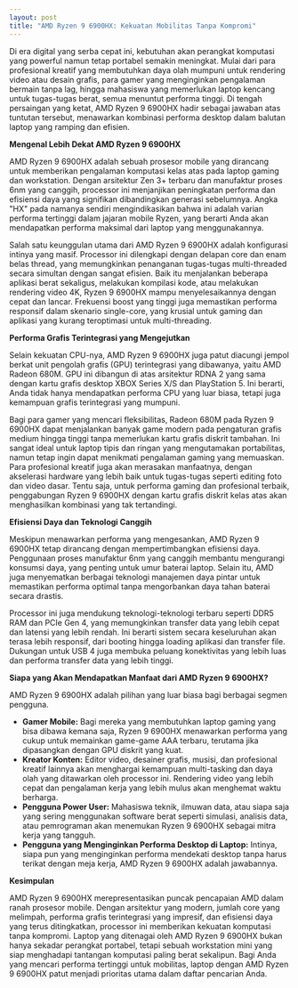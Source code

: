 ```yaml
---
layout: post
title: "AMD Ryzen 9 6900HX: Kekuatan Mobilitas Tanpa Kompromi"
---
```


Di era digital yang serba cepat ini, kebutuhan akan perangkat komputasi yang powerful namun tetap portabel semakin meningkat. Mulai dari para profesional kreatif yang membutuhkan daya olah mumpuni untuk rendering video atau desain grafis, para gamer yang menginginkan pengalaman bermain tanpa lag, hingga mahasiswa yang memerlukan laptop kencang untuk tugas-tugas berat, semua menuntut performa tinggi. Di tengah persaingan yang ketat, AMD Ryzen 9 6900HX hadir sebagai jawaban atas tuntutan tersebut, menawarkan kombinasi performa desktop dalam balutan laptop yang ramping dan efisien.

**Mengenal Lebih Dekat AMD Ryzen 9 6900HX**

AMD Ryzen 9 6900HX adalah sebuah prosesor mobile yang dirancang untuk memberikan pengalaman komputasi kelas atas pada laptop gaming dan workstation. Dengan arsitektur Zen 3+ terbaru dan manufaktur proses 6nm yang canggih, processor ini menjanjikan peningkatan performa dan efisiensi daya yang signifikan dibandingkan generasi sebelumnya. Angka "HX" pada namanya sendiri mengindikasikan bahwa ini adalah varian performa tertinggi dalam jajaran mobile Ryzen, yang berarti Anda akan mendapatkan performa maksimal dari laptop yang menggunakannya.

Salah satu keunggulan utama dari AMD Ryzen 9 6900HX adalah konfigurasi intinya yang masif. Processor ini dilengkapi dengan delapan core dan enam belas thread, yang memungkinkan penanganan tugas-tugas multi-threaded secara simultan dengan sangat efisien. Baik itu menjalankan beberapa aplikasi berat sekaligus, melakukan kompilasi kode, atau melakukan rendering video 4K, Ryzen 9 6900HX mampu menyelesaikannya dengan cepat dan lancar. Frekuensi boost yang tinggi juga memastikan performa responsif dalam skenario single-core, yang krusial untuk gaming dan aplikasi yang kurang teroptimasi untuk multi-threading.

**Performa Grafis Terintegrasi yang Mengejutkan**

Selain kekuatan CPU-nya, AMD Ryzen 9 6900HX juga patut diacungi jempol berkat unit pengolah grafis (GPU) terintegrasi yang dibawanya, yaitu AMD Radeon 680M. GPU ini dibangun di atas arsitektur RDNA 2 yang sama dengan kartu grafis desktop XBOX Series X/S dan PlayStation 5. Ini berarti, Anda tidak hanya mendapatkan performa CPU yang luar biasa, tetapi juga kemampuan grafis terintegrasi yang mumpuni.

Bagi para gamer yang mencari fleksibilitas, Radeon 680M pada Ryzen 9 6900HX dapat menjalankan banyak game modern pada pengaturan grafis medium hingga tinggi tanpa memerlukan kartu grafis diskrit tambahan. Ini sangat ideal untuk laptop tipis dan ringan yang mengutamakan portabilitas, namun tetap ingin dapat menikmati pengalaman gaming yang memuaskan. Para profesional kreatif juga akan merasakan manfaatnya, dengan akselerasi hardware yang lebih baik untuk tugas-tugas seperti editing foto dan video dasar. Tentu saja, untuk performa gaming dan profesional terbaik, penggabungan Ryzen 9 6900HX dengan kartu grafis diskrit kelas atas akan menghasilkan kombinasi yang tak tertandingi.

**Efisiensi Daya dan Teknologi Canggih**

Meskipun menawarkan performa yang mengesankan, AMD Ryzen 9 6900HX tetap dirancang dengan mempertimbangkan efisiensi daya. Penggunaan proses manufaktur 6nm yang canggih membantu mengurangi konsumsi daya, yang penting untuk umur baterai laptop. Selain itu, AMD juga menyematkan berbagai teknologi manajemen daya pintar untuk memastikan performa optimal tanpa mengorbankan daya tahan baterai secara drastis.

Processor ini juga mendukung teknologi-teknologi terbaru seperti DDR5 RAM dan PCIe Gen 4, yang memungkinkan transfer data yang lebih cepat dan latensi yang lebih rendah. Ini berarti sistem secara keseluruhan akan terasa lebih responsif, dari booting hingga loading aplikasi dan transfer file. Dukungan untuk USB 4 juga membuka peluang konektivitas yang lebih luas dan performa transfer data yang lebih tinggi.

**Siapa yang Akan Mendapatkan Manfaat dari AMD Ryzen 9 6900HX?**

AMD Ryzen 9 6900HX adalah pilihan yang luar biasa bagi berbagai segmen pengguna.
*   **Gamer Mobile:** Bagi mereka yang membutuhkan laptop gaming yang bisa dibawa kemana saja, Ryzen 9 6900HX menawarkan performa yang cukup untuk memainkan game-game AAA terbaru, terutama jika dipasangkan dengan GPU diskrit yang kuat.
*   **Kreator Konten:** Editor video, desainer grafis, musisi, dan profesional kreatif lainnya akan menghargai kemampuan multi-tasking dan daya olah yang ditawarkan oleh processor ini. Rendering video yang lebih cepat dan pengalaman kerja yang lebih mulus akan menghemat waktu berharga.
*   **Pengguna Power User:** Mahasiswa teknik, ilmuwan data, atau siapa saja yang sering menggunakan software berat seperti simulasi, analisis data, atau pemrograman akan menemukan Ryzen 9 6900HX sebagai mitra kerja yang tangguh.
*   **Pengguna yang Menginginkan Performa Desktop di Laptop:** Intinya, siapa pun yang menginginkan performa mendekati desktop tanpa harus terikat dengan meja kerja, AMD Ryzen 9 6900HX adalah jawabannya.

**Kesimpulan**

AMD Ryzen 9 6900HX merepresentasikan puncak pencapaian AMD dalam ranah prosesor mobile. Dengan arsitektur yang modern, jumlah core yang melimpah, performa grafis terintegrasi yang impresif, dan efisiensi daya yang terus ditingkatkan, processor ini memberikan kekuatan komputasi tanpa kompromi. Laptop yang ditenagai oleh AMD Ryzen 9 6900HX bukan hanya sekadar perangkat portabel, tetapi sebuah workstation mini yang siap menghadapi tantangan komputasi paling berat sekalipun. Bagi Anda yang mencari performa tertinggi untuk mobilitas, laptop dengan AMD Ryzen 9 6900HX patut menjadi prioritas utama dalam daftar pencarian Anda.
